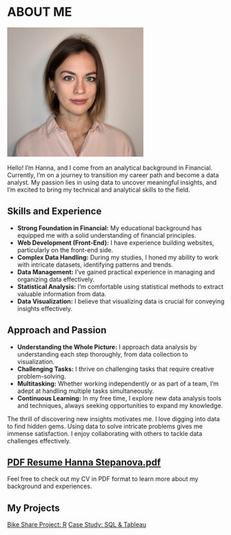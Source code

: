 # ABOUT ME

<p align="center">
  
<img src="Images/hanna.png" height=300></p>


Hello! I’m Hanna, and I come from an analytical background in Financial. Currently, I’m on a journey to transition my career path and become a data analyst. My passion lies in using data to uncover meaningful insights, and I’m excited to bring my technical and analytical skills to the field.

## Skills and Experience
- **Strong Foundation in Financial:** My educational background has equipped me with a solid understanding of financial principles.
- **Web Development (Front-End):** I have experience building websites, particularly on the front-end side.
- **Complex Data Handling:** During my studies, I honed my ability to work with intricate datasets, identifying patterns and trends.
- **Data Management:** I’ve gained practical experience in managing and organizing data effectively.
- **Statistical Analysis:** I’m comfortable using statistical methods to extract valuable information from data.
- **Data Visualization:** I believe that visualizing data is crucial for conveying insights effectively.

## Approach and Passion
- **Understanding the Whole Picture:** I approach data analysis by understanding each step thoroughly, from data collection to visualization.
- **Challenging Tasks:** I thrive on challenging tasks that require creative problem-solving.
- **Multitasking:** Whether working independently or as part of a team, I’m adept at handling multiple tasks simultaneously.
- **Continuous Learning:** In my free time, I explore new data analysis tools and techniques, always seeking opportunities to expand my knowledge.

The thrill of discovering new insights motivates me. I love digging into data to find hidden gems. Using data to solve intricate problems gives me immense satisfaction. I enjoy collaborating with others to tackle data challenges effectively.

## [PDF Resume Hanna Stepanova.pdf](https://github.com/hannastep/Data_Analyst_Portfolio/blob/main/Hanna%20Stepanova.pdf)
Feel free to check out my CV in PDF format to learn more about my background and experiences.

## My Projects
[Bike Share Project: R](https://github.com/hannastep/Data_Analyst_Portfolio/tree/cab96844e38e0f2bd6c4d75ecda73758a475b240/Bike_Share_Project_with_R)
[Case Study: SQL & Tableau](https://github.com/hannastep/Data_Analyst_Portfolio/tree/cab96844e38e0f2bd6c4d75ecda73758a475b240/Case%20study%3A%20How%20Does%20a%20Bike-Share%20Navigate%20Speedy%20Success%3F)

